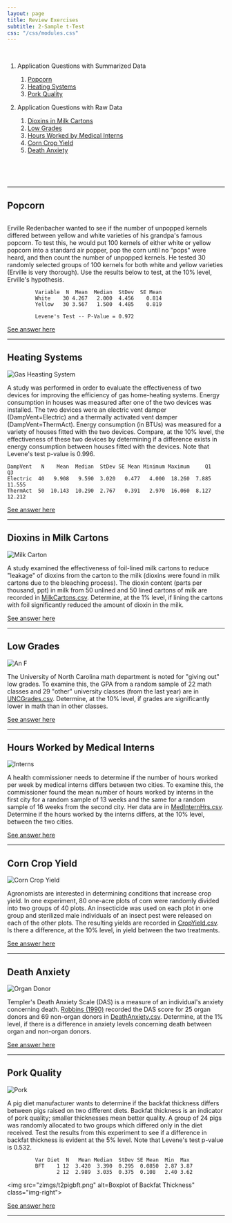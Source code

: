 ```yaml
---
layout: page
title: Review Exercises
subtitle: 2-Sample t-Test
css: "/css/modules.css"
---
```


&nbsp;

1. Application Questions with Summarized Data
    1. [Popcorn](#popcorn)
    1. [Heating Systems](#heating-systems)
    1. [Pork Quality](#pork-quality)

1. Application Questions with Raw Data
    1. [Dioxins in Milk Cartons](#dioxins-in-milk-cartons)
    1. [Low Grades](#low-grades)
    1. [Hours Worked by Medical Interns](#hours-worked-by-medical-interns)
    1. [Corn Crop Yield](#corn-crop-yield)
    1. [Death Anxiety](#death-anxiety)

&nbsp;

&nbsp;

----

## Popcorn
<img src="zimgs/popcorn.jpg" alt="" class="img-right">

Erville Redenbacher wanted to see if the number of unpopped kernels differed between yellow and white varieties of his grandpa's famous popcorn. To test this, he would put 100 kernels of either white or yellow popcorn into a standard air popper, pop the corn until no "pops" were heard, and then count the number of unpopped kernels. He tested 30 randomly selected groups of 100 kernels for both white and yellow varieties (Erville is very thorough). Use the results below to test, at the 10% level, Erville's hypothesis.

```
         Variable  N  Mean  Median  StDev  SE Mean
         White    30 4.267   2.000  4.456    0.814
         Yellow   30 3.567   1.500  4.485    0.819

         Levene's Test -- P-Value = 0.972
```

[See answer here](zRevExAns/2Samplet.html#popcorn)

----

## Heating Systems
<img src="zimgs/gas-heating-system.jpg" alt="Gas Heasting System" class="img-right">

A study was performed in order to evaluate the effectiveness of two devices for improving the efficiency of gas home-heating systems. Energy consumption in houses was measured after one of the two devices was installed. The two devices were an electric vent damper (DampVent=Electric) and a thermally activated vent damper (DampVent=ThermAct). Energy consumption (in BTUs) was measured for a variety of houses fitted with the two devices. Compare, at the 10% level, the effectiveness of these two devices by determining if a difference exists in energy consumption between houses fitted with the devices. Note that Levene's test p-value is 0.996.

```
DampVent   N    Mean  Median  StDev SE Mean Minimum Maximum     Q1     Q3
Electric  40   9.908   9.590  3.020   0.477   4.000  18.260  7.885 11.555
ThermAct  50  10.143  10.290  2.767   0.391   2.970  16.060  8.127 12.212
```

[See answer here](zRevExAns/2Samplet.html#heating-systems)

----
## Dioxins in Milk Cartons
<img src="zimgs/milk-carton.jpg" alt="Milk Carton" class="img-right">

A study examined the effectiveness of foil-lined milk cartons to reduce "leakage" of dioxins from the carton to the milk (dioxins were found in milk cartons due to the bleaching process). The dioxin content (parts per thousand, ppt) in milk from 50 unlined and 50 lined cartons of milk are recorded in [MilkCartons.csv](https://raw.githubusercontent.com/droglenc/NCData/master/MilkCartons.csv). Determine, at the 1% level, if lining the cartons with foil significantly reduced the amount of dioxin in the milk.

[See answer here](zRevExAns/2Samplet.html#dioxins-in-milk-cartons)

----

## Low Grades
<img src="zimgs/F-grade.jpg.jpg" alt="An F" class="img-right">

The University of North Carolina math department is noted for "giving out" low grades. To examine this, the GPA from a random sample of 22 math classes and 29 "other" university classes (from the last year) are in [UNCGrades.csv](https://raw.githubusercontent.com/droglenc/NCData/master/UNCgrades.csv). Determine, at the 10% level, if grades are significantly lower in math than in other classes.

[See answer here](zRevExAns/2Samplet.html#low-grades)

----

## Hours Worked by Medical Interns
<img src="zimgs/interns.jpg" alt="Interns" class="img-right">

A health commissioner needs to determine if the number of hours worked per week by medical interns differs between two cities. To examine this, the commissioner found the mean number of hours worked by interns in the first city for a random sample of 13 weeks and the same for a random sample of 16 weeks from the second city. Her data are in [MedInternHrs.csv](https://sites.google.com/site/ncstats/data/MedInternHrs.csv). Determine if the hours worked by the interns differs, at the 10% level, between the two cities.

[See answer here](zRevExAns/2Samplet.html#hours-worked-by-medical-interns)

----

## Corn Crop Yield
<img src="zimgs/corn-crop-yield.jpg" alt="Corn Crop Yield" class="img-right">

Agronomists are interested in determining conditions that increase crop yield. In one experiment, 80 one-acre plots of corn were randomly divided into two groups of 40 plots. An insecticide was used on each plot in one group and sterilized male individuals of an insect pest were released on each of the other plots. The resulting yields are recorded in [CropYield.csv](https://raw.githubusercontent.com/droglenc/NCData/master/CropYield.csv). Is there a difference, at the 10% level, in yield between the two treatments.

[See answer here](zRevExAns/2Samplet.html#corn-crop-yield)

----

## Death Anxiety
<img src="zimgs/organ-donor.png" alt="Organ Donor" class="img-right">

Templer's Death Anxiety Scale (DAS) is a measure of an individual's anxiety concerning death. [Robbins (1990)](http://www.tandfonline.com/doi/abs/10.1080/07481189008252363) recorded the DAS score for 25 organ donors and 69 non-organ donors in [DeathAnxiety.csv](https://raw.githubusercontent.com/droglenc/NCData/master/DeathAnxiety.csv). Determine, at the 1% level, if there is a difference in anxiety levels concerning death between organ and non-organ donors.

[See answer here](zRevExAns/2Samplet.html#death-anxiety)

----

## Pork Quality
<img src="zimgs/pork-stamp.jpg" alt="Pork" class="img-right">

A pig diet manufacturer wants to determine if the backfat thickness differs between pigs raised on two different diets. Backfat thickness is an indicator of pork quality; smaller thicknesses mean better quality. A group of 24 pigs was randomly allocated to two groups which differed only in the diet received. Test the results from this experiment to see if a difference in backfat thickness is evident at the 5% level. Note that Levene's test p-value is 0.532.

```
         Var Diet  N   Mean Median  StDev SE Mean  Min  Max
         BFT    1 12  3.420  3.390  0.295  0.0850  2.87 3.87
                2 12  2.989  3.035  0.375  0.108   2.40 3.62
```

<img src="zimgs/t2pigbft.png" alt=Boxplot of Backfat Thickness" class="img-right">

[See answer here](zRevExAns/2Samplet.html#pork-quality)

----

